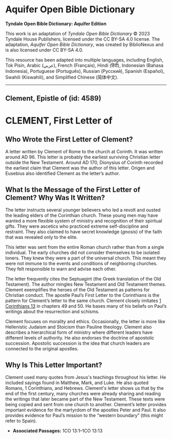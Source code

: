 # Aquifer Open Bible Dictionary

**Tyndale Open Bible Dictionary: Aquifer Edition**

This work is an adaptation of *Tyndale Open Bible Dictionary* © 2023 Tyndale House Publishers, licensed under the CC BY\-SA 4\.0 license. The adaptation, *Aquifer Open Bible Dictionary*, was created by BiblioNexus and is also licensed under CC BY\-SA 4\.0\.

This resource has been adapted into multiple languages, including English, Tok Pisin, Arabic (عربي), French (Français), Hindi (हिंदी), Indonesian (Bahasa Indonesia), Portuguese (Português), Russian (Русский), Spanish (Español), Swahili (Kiswahili), and Simplified Chinese (简体中文).



--------------------------------

## Clement, Epistle of (id: 4589)

CLEMENT, First Letter of
========================

Who Wrote the First Letter of Clement?
--------------------------------------

A letter written by Clement of Rome to the church at Corinth. It was written around AD 96\. This letter is probably the earliest surviving Christian letter outside the New Testament. Around AD 170, Dionysius of Corinth recorded the earliest claim that Clement was the author of this letter. Origen and Eusebius also identified Clement as the letter’s author.

What Is the Message of the First Letter of Clement? Why Was It Written?
-----------------------------------------------------------------------

The letter instructs several younger believers who led a revolt and ousted the leading elders of the Corinthian church. These young men may have wanted a more flexible system of ministry and recognition of their spiritual gifts. They were ascetics who practiced extreme self\-discipline and restraint. They also claimed to have secret knowledge (*gnosis*) of the faith that was revealed only to the elite.

This letter was sent from the entire Roman church rather than from a single individual. The early churches did not consider themselves to be isolated loners. They knew they were a part of the universal church. This meant they were not immune to the events and conditions of neighboring churches. They felt responsible to warn and advise each other.

The letter frequently cites the Septuagint (the Greek translation of the Old Testament). The author mingles New Testament and Old Testament themes. Clement exemplifies the heroes of the Old Testament as patterns for Christian conduct. The apostle Paul’s First Letter to the Corinthians is the pattern for Clement’s letter to the same church. Clement closely imitates [1 Corinthians 13](https://ref.ly/1Cor13:1-1Cor13:13) in chapters 49 and 50\. He bases many of his beliefs on Paul’s writings about the resurrection and schisms. 

Clement focuses on morality and ethics. Occasionally, the letter is more like Hellenistic Judaism and Stoicism than Pauline theology. Clement also describes a hierarchical form of ministry where different leaders have different levels of authority. He also endorses the doctrine of apostolic succession. Apostolic succession is the idea that church leaders are connected to the original apostles.

Why Is This Letter Important?
-----------------------------

Clement used many quotes from Jesus's teachings throughout his letter. He included sayings found in Matthew, Mark, and Luke. He also quoted Romans, 1 Corinthians, and Hebrews. Clement's letter shows us that by the end of the first century, many churches were already sharing and reading the writings that later became part of the New Testament. These texts were being copied and sent from one church to another. Clement’s letter provides important evidence for the martyrdom of the apostles Peter and Paul. It also provides evidence for Paul’s mission to the “western boundary” (this might refer to Spain).

* **Associated Passages:** 1CO 13:1–1CO 13:13

